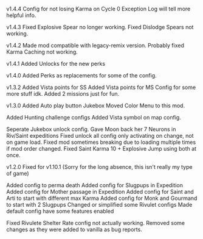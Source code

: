 v1.4.4
Config for not losing Karma on Cycle 0
Exception Log will tell more helpful info.

v1.4.3
Fixed Explosive Spear no longer working.
Fixed Dislodge Spears not working.

v1.4.2
Made mod compatible with legacy-remix version.
Probably fixed Karma Caching not working.

v1.4.1
Added Unlocks for the new perks

v1.4.0
Added Perks as replacements for some of the config.

v1.3.2
Added Vista points for SS
Added Vista points for MS
Config for some more stuff idk.
Added 2 missions just for fun.

v1.3.0
Added Auto play button Jukebox
Moved Color Menu to this mod.

Added Hunting challenge configs
Added Vista symbol on map config.

Seperate Jukebox unlock config.
Gave Moon back her 7 Neurons in Riv/Saint expeditions
Fixed unlock all config only activating on change, not on game load. 
Fixed mod sometimes breaking due to loading multiple times if mod order changed.
Fixed Saint Karma 10 + Explosive Jump using both at once.


v1.2.0
Fixed for v1.10.1
(Sorry for the long absence, this isn't really my type of game)

Added config to perma death
Added config for Slugpups in Expedition
Added config for Mother passage in Expedition
Added config for Saint and Arti to start with different max Karma
Added config for Monk and Gourmand to start with 2 Slugpups
Changed or simplified some Rivulet configs
Made default config have some features enabled

Fixed Rivulete Shelter Rate config not actually working.
Removed some changes as they were added to vanilla as bug reports.
